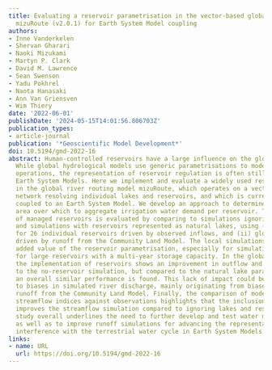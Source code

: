 ```yaml
---
title: Evaluating a reservoir parametrisation in the vector-based global routing model
  mizuRoute (v2.0.1) for Earth System Model coupling
authors:
- Inne Vanderkelen
- Shervan Gharari
- Naoki Mizukami
- Martyn P. Clark
- David M. Lawrence
- Sean Swenson
- Yadu Pokhrel
- Naota Hanasaki
- Ann Van Griensven
- Wim Thiery
date: '2022-06-01'
publishDate: '2024-05-15T14:01:56.806703Z'
publication_types:
- article-journal
publication: '*Geoscientific Model Development*'
doi: 10.5194/gmd-2022-16
abstract: Human-controlled reservoirs have a large influence on the global water cycle.
  While global hydrological models use generic parametrisations to model human dam
  operations, the representation of reservoir regulation is often still lacking in
  Earth System Models. Here we implement and evaluate a widely used reservoir parametrisation
  in the global river routing model mizuRoute, which operates on a vector-based river
  network resolving individual lakes and reservoirs, and which is currently being
  coupled to an Earth System Model. We develop an approach to determine the downstream
  area over which to aggregate irrigation water demand per reservoir. The implementation
  of managed reservoirs is evaluated by comparing to simulations ignoring inland waters,
  and simulations with reservoirs represented as natural lakes, using (i) local simulations
  for 26 individual reservoirs driven by observed inflows, and (ii) global-scale simulations
  driven by runoff from the Community Land Model. The local simulations show a clear
  added value of the reservoir parametrisation, especially for simulating storage
  for large reservoirs with a multi-year storage capacity. In the global-scale application,
  the implementation of reservoirs shows an improvement in outflow and storage compared
  to the no-reservoir simulation, but compared to the natural lake parametrisation,
  an overall similar performance is found. This lack of impact could be attributed
  to biases in simulated river discharge, mainly originating from biases in simulated
  runoff from the Community Land Model. Finally, the comparison of modelled monthly
  streamflow indices against observations highlights that the inclusion of dam operations
  improves the streamflow simulation compared to ignoring lakes and reservoirs. This
  study overall underlines the need to further develop and test water management parametrisations,
  as well as to improve runoff simulations for advancing the representation of anthropogenic
  interference with the terrestrial water cycle in Earth System Models.
links:
- name: URL
  url: https://doi.org/10.5194/gmd-2022-16
---
```

